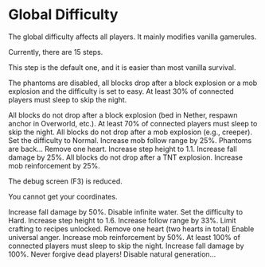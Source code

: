 # Global Difficulty

The global difficulty affects all players.
It mainly modifies vanilla gamerules.

Currently, there are 15 steps.

<deflist collapsible="true">
    <def title="0 to 2 deaths" default-state="expanded">
        <p>This step is the default one, and it is easier than most vanilla survival.</p>
        <p>The phantoms are disabled, all blocks drop after a block explosion or a mob explosion and the difficulty is set to easy.
        At least 30% of connected players must sleep to skip the night.</p>
    </def>
    <def title="3 and 4 deaths" default-state="collapsed">
        All blocks do not drop after a block explosion (bed in Nether, respawn anchor in Overworld, etc.).
    </def>
    <def title="5 and 6 deaths" default-state="collapsed">
        At least 70% of connected players must sleep to skip the night.
    </def>
    <def title="7 to 9 deaths" default-state="collapsed">
        All blocks do not drop after a mob explosion (e.g., creeper).
    </def>
    <def title="10 and 11 deaths" default-state="collapsed">
        Set the difficulty to Normal.
    </def>
    <def title="12 deaths" default-state="collapsed">
        Increase mob follow range by 25%.
    </def>
    <def title="13 and 14 deaths" default-state="collapsed">
        Phantoms are back...
    </def>
    <def title="15 deaths" default-state="collapsed">
        Remove one heart.
    </def>
    <def title="16 and 17 deaths" default-state="collapsed">
        Increase step height to 1.1.
    </def>
    <def title="18 and 19 deaths" default-state="collapsed">
        Increase fall damage by 25%.
    </def>
    <def title="20 deaths" default-state="collapsed">
        All blocks do not drop after a TNT explosion.
    </def>
    <def title="21 deaths" default-state="collapsed">
        Increase mob reinforcement by 25%.
    </def>
    <def title="22 deaths" default-state="collapsed">
        <p>The debug screen (F3) is reduced.</p>
        <p>You cannot get your coordinates.</p>
    </def>
    <def title="23 deaths" default-state="collapsed">
        Increase fall damage by 50%.
    </def>
    <def title="24 deaths" default-state="collapsed">
        Disable infinite water.
    </def>
    <def title="25 deaths" default-state="collapsed">
        Set the difficulty to Hard.
    </def>
    <def title="26 deaths" default-state="collapsed">
        Increase step height to 1.6.
    </def>
    <def title="27 deaths" default-state="collapsed">
        Increase follow range by 33%.
    </def>
    <def title="28 and 29 deaths" default-state="collapsed">
        Limit crafting to recipes unlocked.
    </def>
    <def title="30 and 31 deaths" default-state="collapsed">
        Remove one heart (two hearts in total)
    </def>
    <def title="32 deaths" default-state="collapsed">
        Enable universal anger.
    </def>
    <def title="33 and 34 deaths" default-state="collapsed">
        Increase mob reinforcement by 50%.
    </def>
    <def title="35 and 36 deaths" default-state="collapsed">
        At least 100% of connected players must sleep to skip the night.
    </def>
    <def title="37 deaths" default-state="collapsed">
        Increase fall damage by 100%.
    </def>
    <def title="38 and 39 deaths" default-state="collapsed">
        Never forgive dead players!
    </def>
    <def title="40 deaths" default-state="collapsed">
        Disable natural generation...
    </def>
</deflist>
